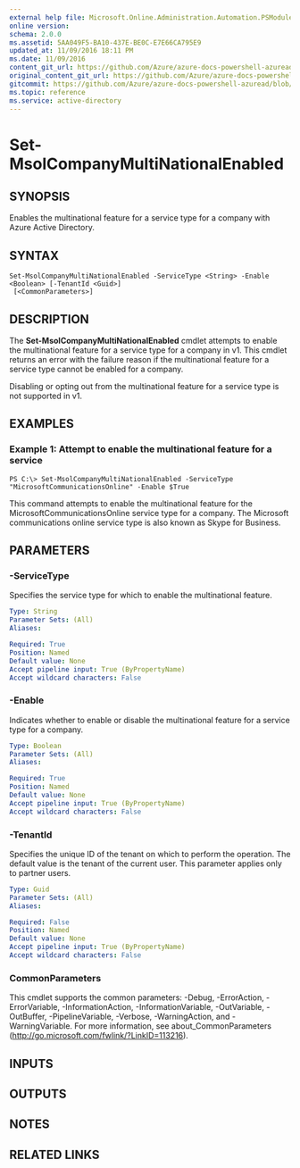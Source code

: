 ```yaml
---
external help file: Microsoft.Online.Administration.Automation.PSModule.dll-Help.xml
online version:
schema: 2.0.0
ms.assetid: 5AA049F5-BA10-437E-BE0C-E7E66CA795E9
updated_at: 11/09/2016 18:11 PM
ms.date: 11/09/2016
content_git_url: https://github.com/Azure/azure-docs-powershell-azuread/blob/VinceSmith-patch-3/Azure%20AD%20Cmdlets/MSOnline/v1/Set-MsolCompanyMultiNationalEnabled.md
original_content_git_url: https://github.com/Azure/azure-docs-powershell-azuread/blob/VinceSmith-patch-3/Azure%20AD%20Cmdlets/MSOnline/v1/Set-MsolCompanyMultiNationalEnabled.md
gitcommit: https://github.com/Azure/azure-docs-powershell-azuread/blob/7986fb4880d0ee292c289166871e4b25df1ad4b8
ms.topic: reference
ms.service: active-directory
---
```


# Set-MsolCompanyMultiNationalEnabled

## SYNOPSIS
Enables the multinational feature for a service type for a company with Azure Active Directory.

## SYNTAX

```
Set-MsolCompanyMultiNationalEnabled -ServiceType <String> -Enable <Boolean> [-TenantId <Guid>]
 [<CommonParameters>]
```

## DESCRIPTION
The **Set-MsolCompanyMultiNationalEnabled** cmdlet attempts to enable the multinational feature for a service type for a company in v1.
This cmdlet returns an error with the failure reason if the multinational feature for a service type cannot be enabled for a company.

Disabling or opting out from the multinational feature for a service type is not supported in v1.


## EXAMPLES

### Example 1: Attempt to enable the multinational feature for a service
```
PS C:\> Set-MsolCompanyMultiNationalEnabled -ServiceType "MicrosoftCommunicationsOnline" -Enable $True
```
This command attempts to enable the multinational feature for the MicrosoftCommunicationsOnline service type for a company.
The Microsoft communications online service type is also known as Skype for Business.

## PARAMETERS

### -ServiceType
Specifies the service type for which to enable the multinational feature.

```yaml
Type: String
Parameter Sets: (All)
Aliases:

Required: True
Position: Named
Default value: None
Accept pipeline input: True (ByPropertyName)
Accept wildcard characters: False
```

### -Enable
Indicates whether to enable or disable the multinational feature for a service type for a company.

```yaml
Type: Boolean
Parameter Sets: (All)
Aliases:

Required: True
Position: Named
Default value: None
Accept pipeline input: True (ByPropertyName)
Accept wildcard characters: False
```

### -TenantId
Specifies the unique ID of the tenant on which to perform the operation.
The default value is the tenant of the current user.
This parameter applies only to partner users.

```yaml
Type: Guid
Parameter Sets: (All)
Aliases:

Required: False
Position: Named
Default value: None
Accept pipeline input: True (ByPropertyName)
Accept wildcard characters: False
```

### CommonParameters
This cmdlet supports the common parameters: -Debug, -ErrorAction, -ErrorVariable, -InformationAction, -InformationVariable, -OutVariable, -OutBuffer, -PipelineVariable, -Verbose, -WarningAction, and -WarningVariable. For more information, see about_CommonParameters (http://go.microsoft.com/fwlink/?LinkID=113216).

## INPUTS

## OUTPUTS

## NOTES

## RELATED LINKS
